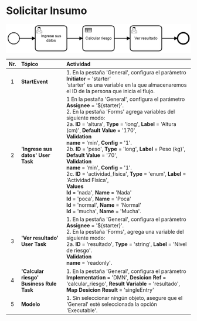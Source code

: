 # Solicitar Insumo

![BPMN Diagram](process.png)

|   Nr. | Tópico                            | Actividad                                                                                                                                                                                                                                                                                                                                                                                                                                                                                   |
| :---: | :---                              | :---                                                                                                                                                                                                                                                                                                                                                                                                                                                                                        |
|     1 | **StartEvent**                    | 1. En la pestaña 'General', configura el parámetro **Initiator** = 'starter'<br>'starter' es una variable en la que almacenaremos el ID de la persona que inicia el flujo.                                                                                                                                                                                                                                                                                                                                                                                                                |
|     2 | **'Ingrese sus datos' User Task** | 1 En la pestaña 'General', configura el parámetro **Assignee** = '${starter}'.<br>2. En la pestaña 'Forms' agrega variables del siguiente modo:<br>2a. **ID** = 'altura', **Type** = 'long', **Label** = 'Altura (cm)', **Default Value** = '170', <br> **Validation** <br> **name** = 'min', **Config** = '1'.  <br>2b. **ID** = 'peso', **Type** = 'long', **Label** = Peso (kg)', **Default Value** = '70', <br> **Validation** <br> **name** = 'min', **Config** = '1'. <br>2c. **ID** = 'actividad_fisica', **Type** = 'enum', **Label** = 'Actividad Física', <br> **Values** <br> **Id** = 'nada', **Name** = 'Nada' <br> **Id** = 'poca', **Name** = 'Poca' <br> **Id** = 'normal', **Name** = 'Normal' <br> **Id** = 'mucha', **Name** = 'Mucha'.                                                        |
|     3 | **'Ver resultado' User Task** | 1. En la pestaña 'General', configura el parámetro **Assignee** = '${starter}'.<br>2. En la pestaña 'Forms', agrega una variable del siguiente modo:<br>2a. **ID** = 'resultado', **Type** = 'string', **Label** = 'Nivel de riesgo'. <br> **Validation** <br> **name** = 'readonly'.                                                                                                                                                                                                    |
|     4 | **'Calcular riesgo' Business Rule Task** | 1. En la pestaña 'General', configura el parámetro **Implementation** = 'DMN', **Desicion Ref** = 'calcular_riesgo', **Result Variable** = 'resultado', **Map Desicion Result** = 'singleEntry' |
|     5 | **Modelo**         | 1. Sin seleccionar ningún objeto, asegure que el 'General' esté seleccionada la opción 'Executable'.                                                                                                                                                                                                                                                                                                                                                                                                                         |
